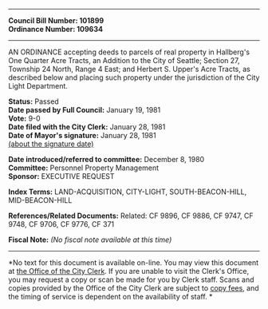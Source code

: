 * * * * *  
  
**Council Bill Number: [](#h0)[](#h2)101899**   
**Ordinance Number: 109634**  
  
* * * * *  
  
AN ORDINANCE accepting deeds to parcels of real property in Hallberg's One Quarter Acre Tracts, an Addition to the City of Seattle; Section 27, Township 24 North, Range 4 East; and Herbert S. Upper's Acre Tracts, as described below and placing such property under the jurisdiction of the City Light Department.  
  
**Status:** Passed   
**Date passed by Full Council:** January 19, 1981   
**Vote:** 9-0   
**Date filed with the City Clerk:** January 28, 1981   
**Date of Mayor's signature:** January 28, 1981   
[(about the signature date)](/~public/approvaldate.htm)   
  
  
**Date introduced/referred to committee:** December 8, 1980   
**Committee:** Personnel Property Management   
**Sponsor:** EXECUTIVE REQUEST   
  
**Index Terms:** LAND-ACQUISITION, CITY-LIGHT, SOUTH-BEACON-HILL, MID-BEACON-HILL  
  
**References/Related Documents:** Related: CF 9896, CF 9886, CF 9747, CF 9748, CF 9706, CF 9776, CF 371  
  
**Fiscal Note:** *(No fiscal note available at this time)*  
  
* * * * *  
  
*No text for this document is available on-line. You may view this document at [the Office of the City Clerk](http://www.seattle.gov/leg/clerk/contactUs.htm). If you are unable to visit the Clerk's Office, you may request a copy or scan be made for you by Clerk staff. Scans and copies provided by the Office of the City Clerk are subject to [copy fees](http://clerk.seattle.gov/~public/clerkfees.htm), and the timing of service is dependent on the availability of staff. *  
  
  
